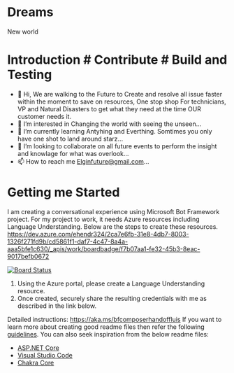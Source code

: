 # Dreams
New world
# Introduction # Contribute # Build and Testing
- 👋 Hi, We are walking  to the Future to Create and resolve all issue faster within the moment to save on resources, One stop shop For technicians, VP and Natural Disasters to get what they need at the time OUR customer needs it. 
- 👀 I’m interested in Changing the world with seeing the unseen...
- 🌱 I’m currently learning Antyhing and Everthing. Somtimes you only have one shot to land around starz...
- 💞️ I’m looking to collaborate on all future events to perform the insight and knowlage for what was overlook...
- 📫 How to reach me Elginfuture@gmail.com...
<!---
ElginFuture/ElginFuture is a ✨ special ✨ repository because its `README.md` (this file) appears on your GitHub profile.
You can click the Preview link to take a look at your changes.
--->

# Getting me Started
I am creating a conversational experience using Microsoft Bot Framework project. For my project to work, it needs Azure resources including Language Understanding. Below are the steps to create these resources.
https://dev.azure.com/ehendr324/2ca7e6fb-31e8-4db7-8003-1326f271fd9b/cd5861f1-daf7-4c47-8a4a-aaa5bfe1c630/_apis/work/boardbadge/f7b07aa1-fe32-45b3-8eac-9017befb0672

[![Board Status](https://dev.azure.com/ehendr324/2ca7e6fb-31e8-4db7-8003-1326f271fd9b/cd5861f1-daf7-4c47-8a4a-aaa5bfe1c630/_apis/work/boardbadge/f7b07aa1-fe32-45b3-8eac-9017befb0672?columnOptions=1)](https://dev.azure.com/ehendr324/2ca7e6fb-31e8-4db7-8003-1326f271fd9b/_boards/board/t/cd5861f1-daf7-4c47-8a4a-aaa5bfe1c630/Microsoft.RequirementCategory/)

1. Using the Azure portal, please create a Language Understanding resource.
2. Once created, securely share the resulting credentials with me as described in the link below.

Detailed instructions:
https://aka.ms/bfcomposerhandoffluis
If you want to learn more about creating good readme files then refer the following [guidelines](https://docs.microsoft.com/en-us/azure/devops/repos/git/create-a-readme?view=azure-devops). You can also seek inspiration from the below readme files:
- [ASP.NET Core](https://github.com/aspnet/Home)
- [Visual Studio Code](https://github.com/Microsoft/vscode)
- [Chakra Core](https://github.com/Microsoft/ChakraCore)
